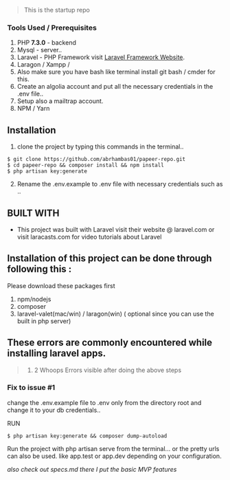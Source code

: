 > This is the startup repo

### Tools Used / Prerequisites

1. PHP **7.3.0** - backend
2. Mysql - server.. 
3. Laravel - PHP Framework visit [Laravel Framework Website](https://laravel.com/).
4. Laragon / Xampp / 
5. Also make sure you have bash like terminal install git bash / cmder for this.
5. Create an algolia account and put all the necessary credentials in the .env file..
6. Setup also a mailtrap account. 
7. NPM / Yarn 

## Installation

1. clone the project by typing this commands in the terminal..

```
$ git clone https://github.com/abrhambas01/papeer-repo.git 
$ cd papeer-repo && composer install && npm install
$ php artisan key:generate
``` 

2. Rename the .env.example to .env file with necessary credentials such as .. 


## BUILT WITH 


 - This project was built with Laravel visit their website @ laravel.com or visit laracasts.com for video tutorials about Laravel


## Installation of this project can be done through following this :


 Please download these packages first

1. npm/nodejs
2. composer
3. laravel-valet(mac/win) / laragon(win) ( optional since you can use the built in php server)


## These errors are commonly encountered while installing laravel apps. 


> 1. 2 Whoops Errors visible after doing the above steps





### Fix to issue #1




change the .env.example file to .env only from the directory root and change it to your db credentials.. 

RUN
 

```
$ php artisan key:generate && composer dump-autoload 

```

Run the project with php artisan serve from the terminal... or the pretty urls can also be used. like app.test or app.dev depending on your configuration.



_also check out specs.md there I put the basic MVP features_

